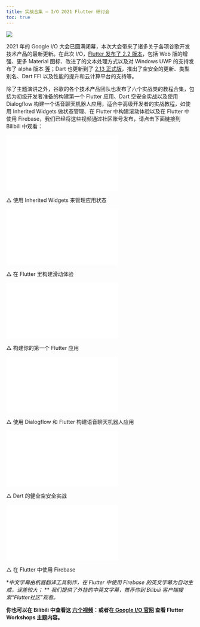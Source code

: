```yaml
---
title: 实战合集 — I/O 2021 Flutter 研讨会
toc: true
---
```


![](https://devrel.andfun.cn/devrel/posts/2021/06/mjy4VZ.jpeg)

2021 年的 Google I/O 大会已圆满闭幕，本次大会带来了诸多关于各项谷歌开发技术产品的最新更新。在此次 I/O，[Flutter 发布了 2.2 版本](https://flutter.cn/posts/announcing-flutter-2-2?t=1)，包括 Web 版的增强、更多 Material 图标、改进了的文本处理方式以及对 Windows UWP 的支持发布了 alpha 版本 [等](https://flutter.cn/posts/whats-new-in-flutter-2-2?t=1)；Dart 也更新到了 [2.13 正式版](https://flutter.cn/posts/announcing-dart-2-13)，推出了空安全的更新、类型别名、Dart FFI 以及性能的提升和云计算平台的支持等。

除了主题演讲之外，谷歌的各个技术产品团队也发布了六个实战类的教程合集，包括为初级开发者准备的构建第一个 Flutter 应用、Dart 空安全实战以及使用 Dialogflow 构建一个语音聊天机器人应用，适合中高级开发者的实战教程，如使用 Inherited Widgets 做状态管理、在 Flutter 中构建滚动体验以及在 Flutter 中使用 Firebase，我们已经将这些视频通过社区账号发布，请点击下面链接到 Bilibili 中观看：

<iframe src="//player.bilibili.com/player.html?aid=248744553&bvid=BV1Wv411W7yF&cid=354736130&page=1" scrolling="no" border="0" frameborder="no" framespacing="0" allowfullscreen="true"> </iframe>

△ 使用 Inherited Widgets 来管理应用状态

<iframe src="//player.bilibili.com/player.html?aid=291195426&bvid=BV11f4y187gV&cid=354814353&page=1" scrolling="no" border="0" frameborder="no" framespacing="0" allowfullscreen="true"> </iframe>

△ 在 Flutter 里构建滑动体验

<iframe src="//player.bilibili.com/player.html?aid=846249495&bvid=BV1n54y1H7dZ&cid=354773704&page=1" scrolling="no" border="0" frameborder="no" framespacing="0" allowfullscreen="true"> </iframe>

△ 构建你的第一个 Flutter 应用

<iframe src="//player.bilibili.com/player.html?aid=716190926&bvid=BV1pX4y1A7SH&cid=355145231&page=1" scrolling="no" border="0" frameborder="no" framespacing="0" allowfullscreen="true"> </iframe>

△ 使用 Dialogflow 和 Flutter 构建语音聊天机器人应用

<iframe src="//player.bilibili.com/player.html?aid=888693780&bvid=BV1tK4y1u76N&cid=354814166&page=1" scrolling="no" border="0" frameborder="no" framespacing="0" allowfullscreen="true"> </iframe>

△ Dart 的健全空安全实战

<iframe src="//player.bilibili.com/player.html?aid=631219825&bvid=BV14b4y1o7Wn&cid=355066643&page=1" scrolling="no" border="0" frameborder="no" framespacing="0" allowfullscreen="true"> </iframe>

△ 在 Flutter 中使用 Firebase

**中文字幕由机器翻译工具制作，在 Flutter 中使用 Firebase 的英文字幕为自动生成，误差较大；*
** *我们提供了外挂的中英文字幕，推荐你到 Bilibili 客户端搜索“Flutter社区”观看。*

**你也可以在 Bilibili 中查看这 [六个视频](https://space.bilibili.com/344928717/channel/detail?cid=189780)：或者在[ Google I/O 官网](https://events.google.com/io/program/content?4=topic_flutter&5=type_workshop&lng=en) 查看 Flutter Workshops 主题内容。**

